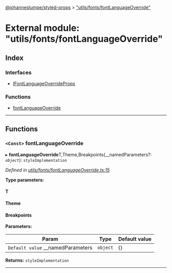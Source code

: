 [@johanneslumpe/styled-props](../README.md) > ["utils/fonts/fontLanguageOverride"](../modules/_utils_fonts_fontlanguageoverride_.md)

# External module: "utils/fonts/fontLanguageOverride"

## Index

### Interfaces

* [IFontLanguageOverrideProps](../interfaces/_utils_fonts_fontlanguageoverride_.ifontlanguageoverrideprops.md)

### Functions

* [fontLanguageOverride](_utils_fonts_fontlanguageoverride_.md#fontlanguageoverride)

---

## Functions

<a id="fontlanguageoverride"></a>

### `<Const>` fontLanguageOverride

▸ **fontLanguageOverride**T,Theme,Breakpoints(__namedParameters?: *`object`*): `styleImplementation`

*Defined in [utils/fonts/fontLanguageOverride.ts:15](https://github.com/johanneslumpe/styled-props/blob/3abf398/src/utils/fonts/fontLanguageOverride.ts#L15)*

**Type parameters:**

#### T 
#### Theme 
#### Breakpoints 
**Parameters:**

| Param | Type | Default value |
| ------ | ------ | ------ |
| `Default value` __namedParameters | `object` |  {} |

**Returns:** `styleImplementation`

___


